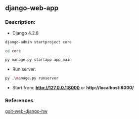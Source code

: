 ## django-web-app

### Description:
- Django 4.2.8

```bash
django-admin startproject core
```

```bash
cd core
```

```bash
py manage.py startapp app_main
```

- Run server:
```bash
py .\manage.py runserver
```

- Start from: **http://127.0.0.1:8000** or **http://localhost:8000/**

### References
[goit-web-django-hw](https://github.com/diixo/goit-web-django-hw)
